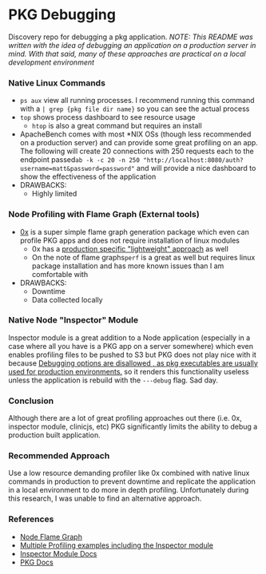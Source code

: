 # PKG Debugging
Discovery repo for debugging a pkg application. *NOTE: This README was written with the idea of debugging an application on a production server in mind. With that said, many of these approaches are practical on a local development environment*

### Native Linux Commands
* ```ps aux``` view all running processes. I recommend running this command with a ```| grep {pkg file dir name}``` so you can see the actual process
* ```top``` shows process dashboard to see resource usage
    * ```htop``` is also a great command but requires an install
* ApacheBench comes with most *NIX OSs (though less recommended on a production server) and can provide some great profiling on an app. The following will create 20 connections with 250 requests each to the endpoint passed```ab -k -c 20 -n 250 "http://localhost:8080/auth?username=matt&password=password"``` and will provide a nice dashboard to show the effectiveness of the application
* DRAWBACKS:
  * Highly limited
  
### Node Profiling with Flame Graph (External tools)
* [0x](https://www.npmjs.com/package/0x) is a super simple flame graph generation package which even can profile PKG apps and does not require installation of linux modules
  * 0x has a [production specific "lightweight" approach](https://github.com/davidmarkclements/0x/blob/master/docs/production-servers.md#production-servers) as well
  * On the note of flame graphs```perf``` is a great as well but requires linux package installation and has more known issues than I am comfortable with
* DRAWBACKS: 
  * Downtime
  * Data collected locally
  
### Native Node "Inspector" Module
Inspector module is a great addition to a Node application (especially in a case where all you have is a PKG app on a server somewhere) which even enables profiling files to be pushed to S3 but PKG does not play nice with it because [Debugging options are disallowed , as pkg executables are usually used for production environments.](https://github.com/vercel/pkg#error-err_inspector_not_available) so it renders this functionality useless unless the application is rebuild with the ```---debug``` flag. Sad day.

### Conclusion
Although there are a lot of great profiling approaches out there (i.e. 0x, inspector module, clinicjs, etc) PKG significantly limits the ability to debug a production built application.

### Recommended Approach
Use a low resource demanding profiler like 0x combined with native linux commands in production to prevent downtime and replicate the application in a local environment to do more in depth profiling. Unfortunately during this research, I was unable to find an alternative approach.

### References
* [Node Flame Graph](https://nodejs.org/en/docs/guides/diagnostics-flamegraph/)
* [Multiple Profiling examples including the Inspector module](https://medium.com/voodoo-engineering/node-js-and-cpu-profiling-on-production-in-real-time-without-downtime-d6e62af173e2)
* [Inspector Module Docs](https://nodejs.org/docs/latest-v14.x/api/inspector.html)
* [PKG Docs](https://www.npmjs.com/package/pkg)
  
  
